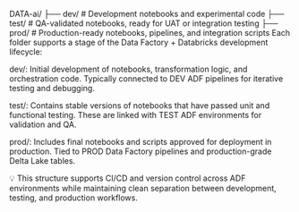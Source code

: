 DATA-ai/
├── dev/     # Development notebooks and experimental code
├── test/    # QA-validated notebooks, ready for UAT or integration testing
├── prod/    # Production-ready notebooks, pipelines, and integration scripts
Each folder supports a stage of the Data Factory + Databricks development lifecycle:

dev/: Initial development of notebooks, transformation logic, and orchestration code. Typically connected to DEV ADF pipelines for iterative testing and debugging.

test/: Contains stable versions of notebooks that have passed unit and functional testing. These are linked with TEST ADF environments for validation and QA.

prod/: Includes final notebooks and scripts approved for deployment in production. Tied to PROD Data Factory pipelines and production-grade Delta Lake tables.

💡 This structure supports CI/CD and version control across ADF environments while maintaining clean separation between development, testing, and production workflows.
